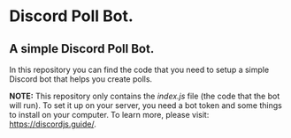# Discord Poll Bot.
## A simple Discord Poll Bot.

In this repository you can find the code that you need to setup a simple Discord bot that helps you create polls.

**NOTE:** This repository only contains the *index.js* file (the code that the bot will run). To set it up on your server, you need a bot token and some things to install on your computer. To learn more, please visit: https://discordjs.guide/.
